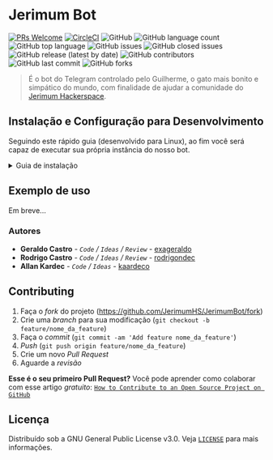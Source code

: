 # Jerimum Bot

[![PRs Welcome](https://img.shields.io/badge/PRs-welcome-brightgreen.svg?style=flat-square)](http://makeapullrequest.com)
[![CircleCI](https://img.shields.io/circleci/build/github/jerimumhs/JerimumBot)](https://circleci.com/gh/jerimumhs/JerimumBot)
![GitHub](https://img.shields.io/github/license/jerimumhs/jerimumbot)
![GitHub language count](https://img.shields.io/github/languages/count/jerimumhs/jerimumbot)
![GitHub top language](https://img.shields.io/github/languages/top/jerimumhs/jerimumbot)
![GitHub issues](https://img.shields.io/github/issues/jerimumhs/jerimumbot)
![GitHub closed issues](https://img.shields.io/github/issues-closed/jerimumhs/jerimumbot)
![GitHub release (latest by date)](https://img.shields.io/github/v/release/jerimumhs/jerimumbot)
![GitHub contributors](https://img.shields.io/github/contributors/jerimumhs/jerimumbot)
![GitHub last commit](https://img.shields.io/github/last-commit/jerimumhs/jerimumbot)
![GitHub forks](https://img.shields.io/github/forks/jerimumhs/jerimumbot?style=social)

> É o bot do Telegram controlado pelo Guilherme, o gato mais bonito e simpático do mundo, com finalidade de ajudar a
comunidade do [Jerimum Hackerspace](http://jerimumhs.org/).

## Instalação e Configuração para Desenvolvimento

Seguindo este rápido guia (desenvolvido para Linux), ao fim você será capaz de executar sua própria instância do nosso bot.

<details><summary>Guia de instalação</summary>

### Clonando o repositório

<details><summary>Utilizando Git</summary>

Para instalar o bot, o primeiro passo é clonar o repositório no seu ambiente local. Isso pode ser
feito através do seguinte comando, via terminal:


    git clone https://github.com/jerimumhs/JerimumBot.git

Com isso pronto, basta entrar no diretório recém criado:

    cd JerimumBot/

</details>  

### Configurando o ambiente
<details>

Para rodar nosso bot é necessário `Python` e `Mongo`. Pode ser utilizado o docker para facilitar a utilizar ou realizar a instalação dessas tecnologias,

#### instalação Python + Mongo
<details><summary>Python</summary>

É necessário ter algum python a cima da versão 3.6 siga a [documentação oficial](https://www.python.org/downloads/) para instalar.

##### Criando um ambiente virtual
Antes de prosseguir na execução do bot, você precisará criar um ambiente virtual. Existem maneiras diferentes de fazer isso.

<details><summary>utilizando venv</summary>

Utilizando Python3.6, basta executar:

    python3 -m venv {{nome_do_seu_venv}}

Onde `{{nome_do_seu_venv}}` deve ser substituído por um nome de sua escolha.

Agora, será necessário ativar este ambiente execute o comando referente ao seu SO:


<details> <summary>Linux</summary>

    source {{nome_do_seu_venv}}/bin/activate
</details>


<details> <summary>Windows</summary>

    {{nome_do_seu_venv}}/bin/activate.bat
</details>

Para mais informações sobre o assunto, basta ler a [documentação oficial](https://docs.python.org/3/library/venv.html).

</details>

##### Instalando dependências
Instale as dependências de desenvolvimento do python
  
<details><summary>Linux Debian Based</summary>

Instale estes pacotes:

~~~~
sudo apt install build-essential python3-dev libssl-dev libffi-dev \
               libxml2-dev libxslt1-dev zlib1g-dev
~~~~
</details>
Depois disso, dentro do repositório clonado, basta executar:

    pip install -r requirements-dev.txt

</details>

<details><summary>Mongo</summary>
Siga a [documentação oficial](https://docs.mongodb.com/manual/installation/)
</details>

#### instalação Docker
<details><summary>Docker</summary>

Para rodar nosso bot no docker é nessecário ter o `docker-ce` e `docker-compose`. Siga as documentações oficiais para instalar o [docker-ce](https://docs.docker.com/install/) e o [docker-compose](https://docs.docker.com/compose/install/)

Para construir a imagem da aplicação rode o comando

    make docker.build

</details>

</details>

### Criando seu próprio bot no Telegram

<details>

Você precisará criar o seu próprio bot no Telegram para testar/desenvolver o JerimumBot. É um processo bastante rápido e simples.
Inicialmente, acesse a página do [BotFather](https://telegram.me/BotFather) e clique em `Send Message`.

A partir daí, o Telegram tentará abrir o aplicativo dele na sua máquina. Caso você não o tenha instalado, pode abrir o Telegram Web (ou até mesmo a versão mobile) e pesquisar por `BotFather`. Ao localizá-lo, inicie a conversa com um `/start` e siga as instruções para criar um novo bot. Ao fim, copie o token gerado, que será necessário na próxima seção.

</details>

### Configurando o .env no seu repositório local
<details>

Você já está quase lá! Agora é necessário configurar a sua versão local do `.env`. Já existe um arquivo chamado `.env.example` na raiz do diretório. Copie o conteúdo dele para um novo arquivo chamando `.env`.

Na primeira linha do arquivo você encontrará

    BOT_TOKEN=meu_token_123

Substitua `meu_token_123` pelo token que foi gerado quando você criou o seu bot, no passo anterior.

Nas linhas 9 à 13 você encontrará linha do arquivo você encontrará

    DB_USER=mongo
    DB_PASSWORD=mongo
    DB_HOST=mongo
    DB_NAME=mongo
    DB_PORT=27017
    DB_AUTH=admin

Substitua os valores de acordo com a configuração de seu mongo nos passo anterior.

Por último, você precisará carregar as variáveis de ambiente do arquivo `.env` no seu terminal:
<details><summary>Linux</summary>

    source .env
</details>
</details>

### Executando o JerimumBot

<details><summary>Python + Mongo</summary>

> Confirme que o seu mongo está rodando corretamente antes de executar o bot!

Depois de ter seguido todos os passos desse tutorial até aqui, você está com tudo pronto para executar o JerimumBot. Basta executar o comando `make run` e... pronto!

</details>

<details><summary>Docker</summary>

Depois de ter seguido todos os passos desse tutorial até aqui, você está com tudo pronto para executar o JerimumBot. Basta executar o comando `make docker.up` e... pronto!

</details>

### Testando a sua instância

<details>

Depois disso, você pode testar as funcionalidades do JerimumBot no chat do próprio bot que você criou anteriormente. Todos os     comandos do JerimumBot estarão disponíveis para você, além dos novos que você possa ter desenvolvido.

</details>

</details>

## Exemplo de uso

Em breve...

### Autores

* **Geraldo Castro** - *`Code` / `Ideas` / `Review`* - [exageraldo](https://github.com/exageraldo)
* **Rodrigo Castro** - *`Code` / `Ideas` / `Review`* - [rodrigondec](https://github.com/rodrigondec)
* **Allan Kardec** - *`Code` / `Ideas`* - [kaardeco](https://github.com/kaardeco)

## Contributing

1. Faça o _fork_ do projeto (<https://github.com/JerimumHS/JerimumBot/fork>)
2. Crie uma _branch_ para sua modificação (`git checkout -b feature/nome_da_feature`)
3. Faça o _commit_ (`git commit -am 'Add feature nome_da_feature'`)
4. _Push_ (`git push origin feature/nome_da_feature`)
5. Crie um novo _Pull Request_
6. Aguarde a _revisão_

**Esse é o seu primeiro Pull Request?**
Você pode aprender como colaborar com esse artigo *gratuito*:
[`How to Contribute to an Open Source Project on GitHub`](https://egghead.io/series/how-to-contribute-to-an-open-source-project-on-github)

## Licença

Distribuído sob a GNU General Public License v3.0. Veja [`LICENSE`](LICENSE.md) para mais informações.
